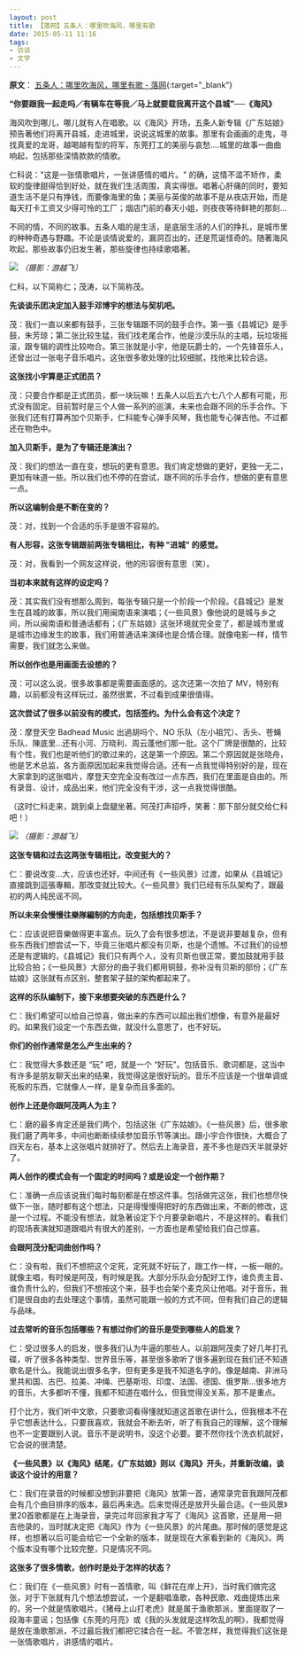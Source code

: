 ```yaml
---
layout: post
title: 【落网】五条人：哪里吹海风，哪里有歌
date: 2015-05-11 11:16
tags:
- 访谈
- 文字
---
```

**原文**：
[五条人：哪里吹海风，哪里有歌 - 落网](https://www.luoow.com/ea/230/){:target="_blank"}

**“你要跟我一起走吗／有辆车在等我／马上就要载我离开这个县城”──《海风》**

海风吹到哪儿，哪儿就有人在唱歌。以《海风》开场，五条人新专辑《广东姑娘》预告著他们将离开县城，走进城里，说说这城里的故事。那里有会画画的走鬼，寻找真爱的龙哥，越喝越有型的将军，东莞打工的美丽与哀愁....城里的故事一曲曲响起，包括那些深情款款的情歌。

仁科说："这是一张情歌唱片，一张讲感情的唱片。" 的确，这情不滥不矫作，柔软的旋律甜得恰到好处，就在我们生活周围，真实得很。唱著心肝痛的同时，要知道生活不是只有挣钱，而要像海里的鱼；美丽与英俊的故事不是从夜店开始，而是每天打卡工资又少得可怜的工厂；烟店门前的春天小姐，则夜夜等待鲜艳的那刻...

不同的情，不同的故事。五条人唱的是生活，是底层生活的人们的挣扎，是城市里的种种奇遇与野趣。不论是谈情说爱的，漏洞百出的，还是荒诞怪奇的。随著海风吹起，那些故事仍旧发生著，那些旋律也持续歌唱著。

![](https://www.luoow.com/ea/230/c0.jpg)
*（摄影：游越飞）*

仁科，以下简称仁；茂涛，以下简称茂。

**先谈谈乐团决定加入鼓手邓博宇的想法与契机吧。**

茂：我们一直以来都有鼓手，三张专辑跟不同的鼓手合作。第一張《县城记》是手鼓，朱芳琼；第二张比较生猛，我们找老尾合作，他是沙漠乐队的主唱，玩垃圾摇滚，跟专辑的调性比较吻合。第三张就是小宇，他是玩爵士的，一个先锋音乐人，还曾出过一张电子音乐唱片。这张很多歌处理的比较细腻，找他来比较合适。

**这张找小宇算是正式团员？**

茂：只要合作都是正式团员，都一块玩嘛！五条人以后五六七八个人都有可能，形式没有固定。目前暂时是三个人做一系列的巡演，未来也会跟不同的乐手合作。下张我们还有打算再加个贝斯手，仁科能专心弹手风琴，我也能专心弹吉他。不过都还在物色中。

**加入贝斯手，是为了专辑还是演出？**

茂：我们的想法一直在变，想玩的更有意思。我们肯定想做的更好，更独一无二，更加有味道一些。所以我们也不停的在尝试，跟不同的乐手合作，想做的更有意思一点。

**所以这编制会是不断在变的？**

茂：对，找到一个合适的乐手是很不容易的。

**有人形容，这张专辑跟前两张专辑相比，有种 "进城" 的感觉。**

茂：对，我看到一个网友这样说，他的形容很有意思（笑）。

**当初本来就有这样的设定吗？**

茂：其实我们没有想那么周到，每张专辑只是一个阶段一个阶段。《县城记》是发生在县城的故事，所以我们用闽南语来演唱；《一些风景》像他说的是城与乡之间，所以闽南语和普通话都有；《广东姑娘》这张环境就完全变了，都是城市里或是城市边缘发生的故事，我们用普通话来演绎也是合情合理。就像电影一样，情节需要，我们就怎么来做。

**所以创作也是用画面去设想的？**

茂：可以这么说，很多故事都是需要画面感的。这次还第一次拍了 MV，特别有趣，以前都没有这样玩过，虽然很累，不过看到成果很值得。

**这次尝试了很多以前没有的模式，包括签约。为什么会有这个决定？**

茂：摩登天空 Badhead Music 出過胡吗个、NO 乐队（左小祖咒）、舌头、苍蝇乐队、陳底里...还有小河、万晓利、周云蓬他们那一批。这个厂牌是很酷的，比较有个性，我们也是听他们的歌过来的，这是第一个原因。第二个原因就是张晓舟，他是艺术总监，各方面原因加起来我觉得合适。还有一点我觉得特别好的是，现在大家拿到的这张唱片，摩登天空完全没有改过一点东西，我们在里面是自由的。所有录音、设计，成品出来，他们完全没有干涉，这一点我觉得很酷。

（这时仁科走来，跳到桌上盘腿坐著。阿茂打声招呼，笑著：那下部分就交给仁科吧！）

![](https://www.luoow.com/ea/230/c1.jpg)
*（摄影：游越飞）*

**这张专辑和过去这两张专辑相比，改变挺大的？**

仁：要说改变...大，应该也还好。中间还有《一些风景》过渡，如果从《县城记》直接跳到這張專輯，那改变就比较大。《一些风景》我们已经有乐队架构了，跟最初的两人纯民谣不同。

**所以未来会慢慢往樂隊編制的方向走，包括想找贝斯手？**

仁：应该说把音樂做得更丰富点。玩久了会有很多想法，不是说非要越复杂，但有些东西我们想尝试一下，毕竟三张唱片都没有贝斯，也是个遗憾。不过我们的设想还是有逻辑的，《县城记》我们只有两个人，没有贝斯也很正常，要加鼓就用手鼓比较合拍；《一些风景》大部分的曲子我们都用铜鼓，弥补没有贝斯的部份；《广东姑娘》这张就有点区别，整套架子鼓的架构都起来了。

**这样的乐队编制下，接下来想要突破的东西是什么？**

仁：我们希望可以给自己惊喜，做出来的东西可以超出我们想像，有意外是最好的。如果我们设定一个东西去做，就没什么意思了，也不好玩。

**你们的创作通常是怎么产生出来的？**

仁：我觉得大多数还是 “玩” 吧，就是一个 “好玩"。包括音乐、歌词都是，这当中有许多是朋友聊天出来的结果，我觉得这是很好玩的。音乐不应该是一个很单调或死板的东西，它就像人一样，是复杂而且多面的。

**创作上还是你跟阿茂两人为主？**

仁：磨的最多肯定还是我们两个，包括这张《广东姑娘》。《一些风景》后，很多歌我们磨了两年多，中间也断断续续参加音乐节等演出。跟小宇合作很快，大概合了四天左右，基本上这张唱片就排好了。然后去上海录音，差不多也是四天半就录好了。

**两人创作的模式会有一个固定的时间吗？或是设定一个创作期？**

仁：准确一点应该说我们每时每刻都是在想这件事。包括做完这张，我们也想尽快做下一张，随时都有这个想法，只是得慢慢得把好的东西做出来，不断的修改，这是一个过程。不能没有想法，就急著设定下个月要录新唱片，不是这样的。看我们的现场表演就知道跟唱片有很大的差别，一方面也是希望给我们自己惊喜。

**会跟阿茂分配词曲创作吗？**

仁：没有啦，我们不想把这个定死，定死就不好玩了，跟工作一样，一板一眼的。就像主唱，有时候是阿茂，有时候是我。大部分乐队会分配好工作，谁负责主音、谁负责什么的，但我们不想按这个来，鼓手也会架个麦克风让他唱。对于音乐，我们是很自由的去处理这个事情，虽然可能跟一般的方式不同，但有我们自己的逻辑与品味。

**过去常听的音乐包括哪些？有想过你们的音乐是受到哪些人的启发？**

仁：受过很多人的启发，很多我们认为牛逼的那些人。以前跟阿茂卖了好几年打孔碟，听了很多各种类型、世界音乐等，甚至很多歌听了很多遍到现在我们还不知道歌名是什么。我能说出很多名字，但有更多是我不知道名字的。像是越南、非洲马里共和国、古巴、拉美、冲绳、巴基斯坦、印度、法国、德国、俄罗斯...很多地方的音乐，大多都听不懂，我都不知道在唱什么，但我觉得没关系，那不是重点。

打个比方，我们听中文歌，只要歌词看得懂就知道这首歌在讲什么，但我根本不在乎它想表达什么，只要我喜欢，我就会不断去听，听了有我自己的理解，这个理解也不一定要跟别人说。音乐不是说明书，没这个必要。要不然你找个洗衣机就好，它会说的很清楚。

**《一些风景》以《海风》结尾，《广东姑娘》则以《海风》开头，并重新改编，谈谈这个设计的用意？**

仁：我们在录音的时候都没想到非要把《海风》放第一首，通常录完音我跟阿茂都会有几个曲目排序的版本，最后再来选。后来觉得还是放开头最合适。《一些风景》里20首歌都是在上海录音，录完过年回家我才写了《海风》这首歌，还是用一把吉他录的，当时就决定把《海风》作为《一些风景》的片尾曲。那时候的感觉是这样，也想著以后可能会给它一个全新的版本，就是现在大家看到新的《海风》。两个版本没有哪个比较完整，只是情况不同。

**这张多了很多情歌，创作时是处于怎样的状态？**

仁：我们在《一些风景》时有一首情歌，叫《鲜花在岸上开》，当时我们做完这张，对于下张就有几个想法想尝试，一个是翻唱渔歌，各种民歌、戏曲提炼出来的，另一个就是情歌唱片。《猪母上山打老虎》就是属于渔歌那派，里面提取了一段海丰童谣；包括像《东莞的月亮》或《我的头发就是这样吹乱的啊》，我都觉得是放在渔歌那派，不过最后我们都把它揉合在一起。不管怎样，我觉得我们这张是一张情歌唱片，讲感情的唱片。
